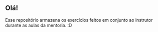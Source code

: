 ## Olá!

Esse repositório armazena os exercícios feitos em conjunto ao instrutor durante as aulas da mentoria. :D